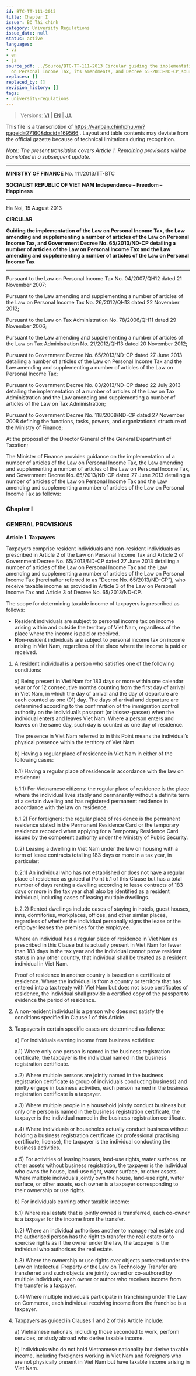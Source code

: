 ```yaml
---
id: BTC-TT-111-2013
title: Chapter I
issuer: Bộ Tài chính
category: University Regulations
issue_date: null
status: active
languages:
- vi
- en
- ja
source_pdf: ../Source/BTC-TT-111-2013 Circular guiding the implementation of the Law
  on Personal Income Tax, its amendments, and Decree 65-2013-ND-CP_source.pdf
replaces: []
replaced_by: []
revision_history: []
tags:
- university-regulations
---
```

> Versions: [VI](../Vietnamese/BTC-TT-111-2013%20H%C6%B0%E1%BB%9Bng%20d%E1%BA%ABn%20th%E1%BB%B1c%20hi%E1%BB%87n%20Lu%E1%BA%ADt%20Thu%E1%BA%BF%20thu%20nh%E1%BA%ADp%20c%C3%A1%20nh%C3%A2n%2C%20Lu%E1%BA%ADt%20s%E1%BB%ADa%20%C4%91%E1%BB%95i%2C%20b%E1%BB%95%20sung%20m%E1%BB%99t%20s%E1%BB%91%20%C4%91i%E1%BB%81u%20c%E1%BB%A7a%20Lu%E1%BA%ADt%20thu%E1%BA%BF%20thu%20nh%E1%BA%ADp%20c%C3%A1%20nh%C3%A2n%20v%C3%A0%20Ngh%E1%BB%8B%20%C4%91%E1%BB%8Bnh%20s%E1%BB%91%2065-2013-N%C4%90-CP_source.md) | [EN](BTC-TT-111-2013%20Circular%20guiding%20the%20implementation%20of%20the%20Law%20on%20Personal%20Income%20Tax%2C%20its%20amendments%2C%20and%20Decree%2065-2013-ND-CP.md) | [JA](../Japanese/BTC-TT-111-2013%20%E5%80%8B%E4%BA%BA%E6%89%80%E5%BE%97%E7%A8%8E%E6%B3%95%E7%AD%89%E3%81%AE%E5%AE%9F%E6%96%BD%E3%81%AB%E9%96%A2%E3%81%99%E3%82%8B%E3%82%AC%E3%82%A4%E3%83%80%E3%83%B3%E3%82%B9%E9%80%9A%E9%81%94.md)

This file is a transcription of https://vanban.chinhphu.vn/?pageid=27160&docid=169566 .
Layout and table contents may deviate from the official gazette because of technical limitations during recognition.

*Note: The present translation covers Article 1. Remaining provisions will be translated in a subsequent update.*

---

**MINISTRY OF FINANCE**
No. 111/2013/TT-BTC

**SOCIALIST REPUBLIC OF VIET NAM**
**Independence – Freedom – Happiness**
***
Ha Noi, 15 August 2013

**CIRCULAR**

**Guiding the implementation of the Law on Personal Income Tax, the Law amending and supplementing a number of articles of the Law on Personal Income Tax, and Government Decree No. 65/2013/ND-CP detailing a number of articles of the Law on Personal Income Tax and the Law amending and supplementing a number of articles of the Law on Personal Income Tax**
***
Pursuant to the Law on Personal Income Tax No. 04/2007/QH12 dated 21 November 2007;

Pursuant to the Law amending and supplementing a number of articles of the Law on Personal Income Tax No. 26/2012/QH13 dated 22 November 2012;

Pursuant to the Law on Tax Administration No. 78/2006/QH11 dated 29 November 2006;

Pursuant to the Law amending and supplementing a number of articles of the Law on Tax Administration No. 21/2012/QH13 dated 20 November 2012;

Pursuant to Government Decree No. 65/2013/ND-CP dated 27 June 2013 detailing a number of articles of the Law on Personal Income Tax and the Law amending and supplementing a number of articles of the Law on Personal Income Tax;

Pursuant to Government Decree No. 83/2013/ND-CP dated 22 July 2013 detailing the implementation of a number of articles of the Law on Tax Administration and the Law amending and supplementing a number of articles of the Law on Tax Administration;

Pursuant to Government Decree No. 118/2008/ND-CP dated 27 November 2008 defining the functions, tasks, powers, and organizational structure of the Ministry of Finance;

At the proposal of the Director General of the General Department of Taxation;

The Minister of Finance provides guidance on the implementation of a number of articles of the Law on Personal Income Tax, the Law amending and supplementing a number of articles of the Law on Personal Income Tax, and Government Decree No. 65/2013/ND-CP dated 27 June 2013 detailing a number of articles of the Law on Personal Income Tax and the Law amending and supplementing a number of articles of the Law on Personal Income Tax as follows:

### **Chapter I**
### **GENERAL PROVISIONS**

**Article 1. Taxpayers**

Taxpayers comprise resident individuals and non-resident individuals as prescribed in Article 2 of the Law on Personal Income Tax and Article 2 of Government Decree No. 65/2013/ND-CP dated 27 June 2013 detailing a number of articles of the Law on Personal Income Tax and the Law amending and supplementing a number of articles of the Law on Personal Income Tax (hereinafter referred to as “Decree No. 65/2013/ND-CP”), who receive taxable income as provided in Article 3 of the Law on Personal Income Tax and Article 3 of Decree No. 65/2013/ND-CP.

The scope for determining taxable income of taxpayers is prescribed as follows:

* Resident individuals are subject to personal income tax on income arising within and outside the territory of Viet Nam, regardless of the place where the income is paid or received.
* Non-resident individuals are subject to personal income tax on income arising in Viet Nam, regardless of the place where the income is paid or received.

1. A resident individual is a person who satisfies one of the following conditions:

   a) Being present in Viet Nam for 183 days or more within one calendar year or for 12 consecutive months counting from the first day of arrival in Viet Nam, in which the day of arrival and the day of departure are each counted as one (01) day. The days of arrival and departure are determined according to the confirmation of the immigration control authority on the individual’s passport (or laissez-passer) when the individual enters and leaves Viet Nam. Where a person enters and leaves on the same day, such day is counted as one day of residence.

   The presence in Viet Nam referred to in this Point means the individual’s physical presence within the territory of Viet Nam.

   b) Having a regular place of residence in Viet Nam in either of the following cases:

   b.1) Having a regular place of residence in accordance with the law on residence:

   b.1.1) For Vietnamese citizens: the regular place of residence is the place where the individual lives stably and permanently without a definite term at a certain dwelling and has registered permanent residence in accordance with the law on residence.

   b.1.2) For foreigners: the regular place of residence is the permanent residence stated in the Permanent Residence Card or the temporary residence recorded when applying for a Temporary Residence Card issued by the competent authority under the Ministry of Public Security.

   b.2) Leasing a dwelling in Viet Nam under the law on housing with a term of lease contracts totalling 183 days or more in a tax year, in particular:

   b.2.1) An individual who has not established or does not have a regular place of residence as guided at Point b.1 of this Clause but has a total number of days renting a dwelling according to lease contracts of 183 days or more in the tax year shall also be identified as a resident individual, including cases of leasing multiple dwellings.

   b.2.2) Rented dwellings include cases of staying in hotels, guest houses, inns, dormitories, workplaces, offices, and other similar places, regardless of whether the individual personally signs the lease or the employer leases the premises for the employee.

   Where an individual has a regular place of residence in Viet Nam as prescribed in this Clause but is actually present in Viet Nam for fewer than 183 days in the tax year and the individual cannot prove resident status in any other country, that individual shall be treated as a resident individual in Viet Nam.

   Proof of residence in another country is based on a certificate of residence. Where the individual is from a country or territory that has entered into a tax treaty with Viet Nam but does not issue certificates of residence, the individual shall provide a certified copy of the passport to evidence the period of residence.

2. A non-resident individual is a person who does not satisfy the conditions specified in Clause 1 of this Article.

3. Taxpayers in certain specific cases are determined as follows:

   a) For individuals earning income from business activities:

   a.1) Where only one person is named in the business registration certificate, the taxpayer is the individual named in the business registration certificate.

   a.2) Where multiple persons are jointly named in the business registration certificate (a group of individuals conducting business) and jointly engage in business activities, each person named in the business registration certificate is a taxpayer.

   a.3) Where multiple people in a household jointly conduct business but only one person is named in the business registration certificate, the taxpayer is the individual named in the business registration certificate.

   a.4) Where individuals or households actually conduct business without holding a business registration certificate (or professional practising certificate, license), the taxpayer is the individual conducting the business activities.

   a.5) For activities of leasing houses, land-use rights, water surfaces, or other assets without business registration, the taxpayer is the individual who owns the house, land-use right, water surface, or other assets. Where multiple individuals jointly own the house, land-use right, water surface, or other assets, each owner is a taxpayer corresponding to their ownership or use rights.

   b) For individuals earning other taxable income:

   b.1) Where real estate that is jointly owned is transferred, each co-owner is a taxpayer for the income from the transfer.

   b.2) Where an individual authorises another to manage real estate and the authorised person has the right to transfer the real estate or to exercise rights as if the owner under the law, the taxpayer is the individual who authorises the real estate.

   b.3) Where the ownership or use rights over objects protected under the Law on Intellectual Property or the Law on Technology Transfer are transferred and such objects are jointly owned or co-authored by multiple individuals, each owner or author who receives income from the transfer is a taxpayer.

   b.4) Where multiple individuals participate in franchising under the Law on Commerce, each individual receiving income from the franchise is a taxpayer.

4. Taxpayers as guided in Clauses 1 and 2 of this Article include:

   a) Vietnamese nationals, including those seconded to work, perform services, or study abroad who derive taxable income.

   b) Individuals who do not hold Vietnamese nationality but derive taxable income, including foreigners working in Viet Nam and foreigners who are not physically present in Viet Nam but have taxable income arising in Viet Nam.
